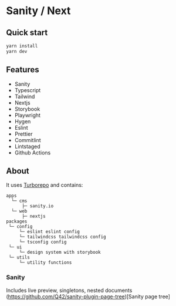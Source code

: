 # Sanity / Next

## Quick start

```bash
yarn install
yarn dev
```

## Features

- Sanity
- Typescript
- Tailwind
- Nextjs
- Storybook
- Playwright
- Hygen
- Eslint
- Prettier
- Commitlint
- Lintstaged
- Github Actions

## About

It uses [Turborepo](https://turborepo.org/) and contains:

```
apps
  └─ cms
      ├─ sanity.io
  └─ web
      ├─ nextjs
packages
 └─ config
     └─ eslint eslint config
     └─ tailwindcss tailwindcss config
     └─ tsconfig config
 └─ ui
     └─ design system with storybook
 └─ utils
     └─ utility functions
```

### Sanity

Includes live preview, singletons, nested documents (https://github.com/Q42/sanity-plugin-page-tree)[Sanity page tree]
